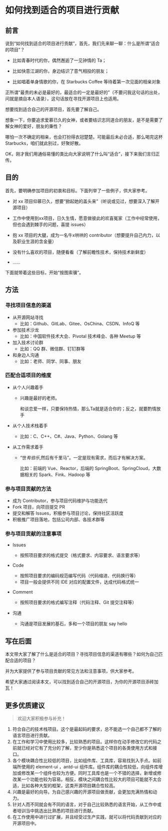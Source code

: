 # 如何找到适合的项目进行贡献

## 前言

说到“如何找到适合的项目进行贡献”，首先，我们先来聊一聊：什么是所谓“适合的项目”？

- 比如青春时代的你，偶然邂逅了一见钟情的 Ta；

- 比如快意江湖的你，身边结识了意气相投的朋友；
- 比如唱着单身情歌的你，在 Starbucks Coffee 等待着第一次见面的相亲对象

正所谓“最贵的未必是最好的，最适合的一定是最好的”（不要问我这句话的出处，问就是摘自本人语录），这句话放在寻找开源项目上也适用。

想要找到适合自己的开源项目，首先要了解自己。

想象一下，你要追求爱慕已久的女神，或者要结识志同道合的朋友，是不是需要了解女神的爱好，朋友的秉性？

哪怕一次不确定的相亲，也会打扮得衣冠楚楚。可能最后未必合适，那么喝完这杯 Starbucks，咱们就此别过，好聚好散。

OK，刚才我们用通俗易懂的类比向大家说明了什么叫“适合”，接下来我们言归正传。

## 目的

首先，要明确参加项目的初衷和目标。下面列举了一些例子，供大家参考。

- 对 xx 项目仰慕已久，想要“掀起她的盖头来”（听说或见过，想要深入了解开源项目）
- 工作中使用到xx项目，日久生情，愿意做彼此的欢喜冤家（工作中经常使用，但也会遇到棘手的问题，喜提 issues）
- 抱 xx 项目的大腿，成为一名牛x哄哄的 contributor（想要提升自己内力，以及职业生涯的含金量）
- 没有什么喜欢的项目，随便看看（了解前瞻性技术，保持技术新鲜度）

- ……

下面就带着这些目标，开始“按图索骥”。

## 方法

### 寻找项目信息的渠道

- 从开源网站寻找
  - 比如：Github、GitLab、Gitee、OsChina、CSDN、InfoQ 等
- 参加技术沙龙
  - 比如：中国软件技术大会、Pivotal 技术峰会、各种 Meetup 等
- 加入技术讨论群
  - 比如：QQ 群、微信群、钉钉群等
- 和身边人沟通
  - 比如：老师、同学、同事、朋友

### 匹配合适项目的维度

- 从个人兴趣着手

  - 兴趣是最好的老师。

    和谈恋爱一样，只要保持热情，那么Ta就是适合你的；反之，就要酌情放手

- 从个人技术栈着手

  - 比如：C、C++、C#、Java、Python、Golang 等

- 从工作需求着手

  - “世*有伯乐*,然后有千里马”。一定是现有需求，而后才有解决方案。

    比如：前端的 Vue、Reactor，后端的 SpringBoot、SpringCloud，大数据相关的 Spark、Fink、Hadoop 等

### 参与项目贡献的方法

- 成为 Contributor，参与项目代码维护与功能迭代
- Fork 项目，向项目提交 PR
- 提交和解答 Issues，积极参与项目讨论，保持社区活跃度
- 积极推广项目落地，包括公司内部、各技术群等

### 参与项目贡献的注意事项

- Issues
  - 按照项目要求的格式提交（格式要求、内容要求、语言要求等）
- Code
  - 按照项目要求的编码规范编写代码（代码缩进、代码换行等）
  - 项目一般会提供不同 IDE 对应的配置文件，达成代码格式统一
- Comment
  - 按照项目要求的格式编写注释（代码注释、Git 提交注释等）

- 沟通
  - 沟通是项目发展的基石，多和一个项目的朋友 say hello

## 写在后面

本文带大家了解了什么是适合的项目？寻找项目信息的渠道有哪些？如何为自己匹配合适的项目？

并为大家提供了参与项目贡献的常见方法和注意事项，供大家参考。

希望大家通过阅读本文，可以找到适合自己的开源项目，为你的开源项目添砖加瓦！

## 更多优质建议

> 欢迎大家积极参与补充！

1. 符合自己的技术栈项目。这个是最起码的要求，总不能选一个自己都不了解的语言项目进行贡献。
2. 在工作和学习中使用比较多，比较熟悉的项目。这样你在动手修改它的代码之前就已经对它有了充分的了解，至少你是熟悉这个项目的各类使用方式和接口。
3. 各个模块耦合性比较低的项目，比如组件库、工具库，容易找到入手点。如前端所使用的 element-ui ，antd-ui 组件库。组件库的耦合性较低，向组件库增加或修改某一个组件也较为方便。同时工具库也是一个不错的选择，新增或修改某一个功能也较为容易。相反，模块之间耦合性比较大的项目可能就不太合适，比如各种大型的框架，这类开源项目耦合性较高。
4. 兴趣是最好的向导。为自己感兴趣的开源项目做贡献，会更加充满热情和动力。
5. 针对人而不同就会有不同的语言，对于自己比较熟悉的语言开始，从工作中或者培训当中挑选出比熟悉的项目进行贡献。
6. 在工作使用中进行过扩展，并且经受过生产实践，就可以将代码贡献到对应的开源项目中。

